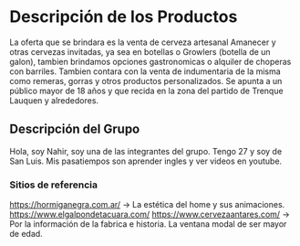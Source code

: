 # Descripción de los Productos
La oferta que se brindara es la venta de cerveza artesanal Amanecer y otras cervezas invitadas, ya sea en botellas o Growlers (botella de un galon), tambien brindamos opciones gastronomicas o alquiler de choperas con barriles. Tambien contara con la venta de indumentaria de la misma como remeras, gorras y otros productos personalizados.
Se apunta a un público mayor de 18 años y que recida en la zona del partido de Trenque Lauquen y alrededores.

## Descripción del Grupo

Hola, soy Nahir, soy una de las integrantes del grupo. Tengo 27 y soy de San Luis. Mis pasatiempos son aprender ingles y ver videos en youtube. 




### Sitios de referencia

https://hormiganegra.com.ar/ -> La estética del home y sus animaciones.
https://www.elgalpondetacuara.com/
https://www.cervezaantares.com/ -> Por la información de la fabrica e historia. La ventana modal de ser mayor de edad.